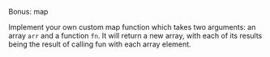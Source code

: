 Bonus: map

Implement your own custom map function which takes two arguments: an array `arr` and a function `fn`. It will return a new array, with each of its results being the result of calling fun with each array element.
